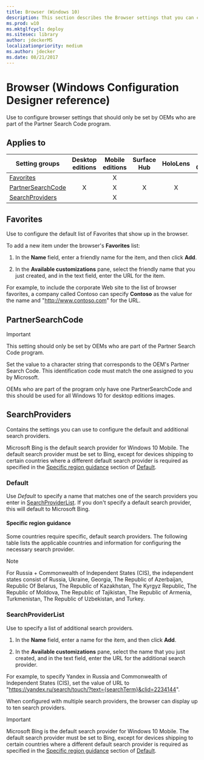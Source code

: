 ```yaml
---
title: Browser (Windows 10)
description: This section describes the Browser settings that you can configure in provisioning packages for Windows 10 using Windows Configuration Designer.
ms.prod: w10
ms.mktglfcycl: deploy
ms.sitesec: library
author: jdeckerMS
localizationpriority: medium
ms.author: jdecker
ms.date: 08/21/2017
---
```


# Browser (Windows Configuration Designer reference)

Use to configure browser settings that should only be set by OEMs who are part of the Partner Search Code program.

## Applies to

| Setting groups | Desktop editions | Mobile editions | Surface Hub | HoloLens | IoT Core |
| --- | :---: | :---: | :---: | :---: | :---: |
| [Favorites](#favorites) |  |  X  |  |  |  |
| [PartnerSearchCode](#partnersearchcode)  | X | X | X | X |  |
| [SearchProviders](#searchproviders) |   |  X  |  |  |  |

## Favorites

Use to configure the default list of Favorites that show up in the browser.

To add a new item under the browser's **Favorites** list:

1. In the **Name** field, enter a friendly name for the item, and then click **Add**.

2. In the **Available customizations** pane, select the friendly name that you just created, and in the text field, enter the URL for the item.

For example, to include the corporate Web site to the list of browser favorites, a company called Contoso can specify **Contoso** as the value for the name and "http://www.contoso.com" for the URL. 


## PartnerSearchCode

>[!IMPORTANT]
>This setting should only be set by OEMs who are part of the Partner Search Code program.

Set the value to a character string that corresponds to the OEM's Partner Search Code. This identification code must match the one assigned to you by Microsoft.

OEMs who are part of the program only have one PartnerSearchCode and this should be used for all Windows 10 for desktop editions images.

 


## SearchProviders

Contains the settings you can use to configure the default and additional search providers.

Microsoft Bing is the default search provider for Windows 10 Mobile. The default search provider must be set to Bing, except for devices shipping to certain countries where a different default search provider is required as specified in the [Specific region guidance](#specific-region-guidance) section of [Default](#default).


### Default

Use *Default* to specify a name that matches one of the search providers you enter in [SearchProviderList](#searchproviderlist). If you don't specify a default search provider, this will default to Microsoft Bing. 

#### Specific region guidance

Some countries require specific, default search providers. The following table lists the applicable countries and information for configuring the necessary search provider.

>[!NOTE]
>For Russia + Commonwealth of Independent States (CIS), the independent states consist of Russia, Ukraine, Georgia, The Republic of Azerbaijan, Republic Of Belarus, The Republic of Kazakhstan, The Kyrgyz Republic, The Republic of Moldova, The Republic of Tajikistan, The Republic of Armenia, Turkmenistan, The Republic of Uzbekistan, and Turkey.



### SearchProviderList

Use to specify a list of additional search providers.

1. In the **Name** field, enter a name for the item, and then click **Add**.

2. In the **Available customizations** pane, select the name that you just created, and in the text field, enter the URL for the additional search provider.

For example, to specify Yandex in Russia and Commonwealth of Independent States (CIS), set the value of URL to "https://yandex.ru/search/touch/?text={searchTerm}&clid=2234144".

When configured with multiple search providers, the browser can display up to ten search providers.

>[!IMPORTANT]
>Microsoft Bing is the default search provider for Windows 10 Mobile. The default search provider must be set to Bing, except for devices shipping to certain countries where a different default search provider is required as specified in the [Specific region guidance](#specific-region-guidance) section of [Default](#default).



